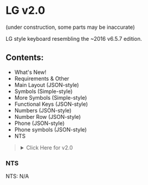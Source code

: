 # LG v2.0

(under construction, some parts may be inaccurate)


LG style keyboard resembling the ~2016 v6.5.7 edition.


## Contents:
- What's New!
- Requirements & Other
- Main Layout (JSON-style)
- Symbols (Simple-style)
- More Symbols (Simple-style)
- Functional Keys (JSON-style)
- Numbers (JSON-style)
- Number Row (JSON-style)
- Phone (JSON-style)
- Phone symbols (JSON-style)
- NTS

<blockquote><details>
  <summary>Click Here for v2.0</summary>

<blockquote><details>
  <summary>What's New!</summary>

  - Updated main layout to JSON (in preparation for customized popups)
  - Added Functional Keys layout (JSON-style)
  - Added Numbers layout (JSON-style)
  - Added Phone layout (JSON-style)
  - Added Phone symbols layout (JSON-style)
  - Added period popups clone
  - Settings key now appears on alphabet and disappears on symbols & more symbols layouts
  - Emoji key now appears on symbols layout and disappears on alphabet layout
  - Number row keys are now the same color as functional keys
  - Period key now changes to TLDs
  - When entering a website name, "/" key appears
  - When entering email, "@" key appears
</details>

  
</blockquote>
                 
<blockquote><details>
  <summary>Requirements & Other</summary>
  
**Requirements:**
             
- Always show number row on
- Show TLD popup keys on
- Show emoji key off

**Recommended:**
- Change input method with space key on
- Long press symbols key for numpad

Goes With: (this LG Light Theme)[] & (this LG Dark Theme)[]
```
```
</details></blockquote>

<blockquote><details>
<summary>Codes</summary>

### Main Layout
```
[
    [
        { "label": "q", "popup": { "relevant": [ { "label": "+" } ] } },
        { "label": "w", "popup": { "relevant": [ { "label": "×" } ] } },
        { "label": "e", "popup": { "relevant": [  { "label": "÷" }, ] } },
        { "label": "r", "popup": { "relevant": [ { "label": "=" } ] } },
        { "label": "t", "popup": { "relevant": [ { "label": "%" } ] } },
        { "label": "y", "popup": { "relevant": [ { "label": "/" } ] } },
        { "label": "u", "popup": { "relevant": [ { "label": "\"" } ] } },
        { "label": "i", "popup": { "relevant": [ { "label": "*" } ] } },
        { "label": "o", "popup": { "relevant": [ { "label": "[" } ] } },
        { "label": "p", "popup": { "relevant": [ { "label": "]" } ] } }
    ],
    [
        { "label": "a", "popup": { "relevant": [ { "label": "@" } ] } },
        { "label": "s", "popup": { "relevant": [ { "label": "$" } ] } },
        { "label": "d", "popup": { "relevant": [ { "label": "!" } ] } },
        { "label": "f", "popup": { "relevant": [ { "label": "#" } ] } },
        { "label": "g", "popup": { "relevant": [ { "label": ":" } ] } },
        { "label": "h", "popup": { "relevant": [ { "label": ";" } ] } },
        { "label": "j", "popup": { "relevant": [ { "label": "&" } ] } },
        { "label": "k", "popup": { "relevant": [ { "label": "(" } ] } },
        { "label": "l", "popup": { "relevant": [ { "label": ")" } ] } }
    ],
    [
        { "label": "z", "popup": { "relevant": [ { "label": "-" } ] } },
        { "label": "x", "popup": { "relevant": [ { "label": "_" } ] } },
        { "label": "c", "popup": { "relevant": [ { "label": ' } ] } },
        { "label": "v", "popup": { "relevant": [ { "label": '' } ] } },
        { "label": "b", "popup": { "relevant": [ { "label": "," } ] } },
        { "label": "n", "popup": { "relevant": [ { "label": "." } ] } },
        { "label": "m", "popup": { "relevant": [ { "label": "?" } ] } }
    ]
]
```
### Symbols
```
+
×
÷
=
%
/
\
*
€
£

@
$
!
#
:
;
&
(
)

-
_
'
"
,
.
?
```
### More Symbols
```
￦
¥
°
¿
¡
^
[
]
<
>

~
`
§
μ
¬
Г
´
·
{
}

©
|
¤
Ω
θ
ฯ
```
### Functional Keys
```
[
  [
    { "label": "shift", "width": 0.13 },
    { "type": "placeholder" },
    { "label": "delete", "width": 0.13 }
  ],
  [
    { "label": "symbol_alpha", "type": "function", "width": 0.13 },
    
    { "$": "keyboard_state_selector", "languageKeyEnabled": 
        { "$": "keyboard_state_selector", "alphabet":
            { "label": "language_switch" }
        }
    },
    
    { "$": "keyboard_state_selector", "alphabet": { "$": "variation_selector", "email": { "label": "@", "type": "function" }, "uri": { "label": "/", "type": "function" } } },
         
    { "$": "keyboard_state_selector", "symbols": 
        { "label": "emoji" }
    },
    
    { "$": "keyboard_state_selector", "alphabet": 
        { "label": "settings", "type": "function", "popup":
            { "relevant": [ 
                { "label": "voice" },
                { "label": "clipboard" },
             ] },
       }
   },
    { "label": "space" },
    { "$": "variation_selector", "default": 
        { "label": ".", "type": "function", "labelFlags": 1073741824, "popup": { "relevant": [
        { "label": "!autoColumnOrder!8" }, { "label": "," }, { "label": "." }, { "label": "!" }, { "label": "?" }, { "label": '' }, { "label": ' }, { "label": "&" }, { "label": "@" }, { "label": "-" }, { "label": "+" }, { "label": ")" }, { "label": "(" }, { "label": ";" }, { "label": ":" }, { "label": "\\" }, { "label": "/" }, ] } }, 
        "email": { "label": ".com", "type": "function", "width": 0.13 }, 
        "uri": { "label": ".com", "type": "function", "width": 0.12, "popup": { "relevant": [ { "label": ".net"}, { "label": ".org"}, { "label" : ".com"}] } }, 
        },
    { "$": "variation_selector", "default": { "label": "action", "width": 0.13 }, }
  ]
]
```
### Numbers
```
[
  [
    { "label": "1", "type": "numeric" },
    { "label": "2", "type": "numeric" },
    { "label": "3", "type": "numeric" },
    { "label": "delete", "width": 0.26 }
  ],
  [
    { "label": "4", "type": "numeric" },
    { "label": "5", "type": "numeric" },
    { "label": "6", "type": "numeric" },
    { "label": " |!code/-1",  "type": "function", "width": 0.26 }
  ],
  [
    { "label": "7", "type": "numeric" },
    { "label": "8", "type": "numeric" },
    { "label": "9", "type": "numeric" },
    { "label": " |!code/-1", "type": "function", "width": 0.26 }
  ],
  [
    { "label": " |!code/-1", "type": "numeric" },
    { "label": "0", "type": "numeric" },
    { "label": ".", "type": "numeric" },
    { "label": "enter", "width": 0.26 }
  ]
]
```
### Number Row
```
[
  [
    { 
      "label": "1", 
      "type": "function", 
      "popup": { 
        "relevant": [
          { "label": "¹" }, 
          { "label": "½" }, 
          { "label": "⅓" }, 
          { "label": "¼" }, 
          { "label": "⅛" }
        ] 
      } 
    },
    { 
      "label": "2", 
      "type": "function", 
      "popup": { 
        "relevant": [
          { "label": "²" }, 
          { "label": "⅔" }
        ] 
      } 
    },
    { 
      "label": "3", 
      "type": "function", 
      "popup": { 
        "relevant": [
          { "label": "³" }, 
          { "label": "¾" }, 
          { "label": "⅜" }
        ] 
      } 
    },
    { 
      "label": "4", 
      "type": "function", 
      "popup": { 
        "relevant": [
          { "label": "⁴" }
        ] 
      } 
    },
    { 
      "label": "5", 
      "type": "function", 
      "popup": { 
        "relevant": [
          { "label": "⁵" }, 
          { "label": "⅝" }
        ] 
      } 
    },
    { 
      "label": "6", 
      "type": "function", 
      "popup": { 
        "relevant": [
          { "label": "⁶" }
        ] 
      } 
    },
    { 
      "label": "7", 
      "type": "function", 
      "popup": { 
        "relevant": [
          { "label": "⁷" }, 
          { "label": "⅞" }
        ] 
      } 
    },
    { 
      "label": "8", 
      "type": "function", 
      "popup": { 
        "relevant": [
          { "label": "⁸" }
        ] 
      } 
    },
    { 
      "label": "9", 
      "type": "function", 
      "popup": { 
        "relevant": [
          { "label": "⁹" }
        ] 
      } 
    },
    { 
      "label": "0", 
      "type": "function", 
      "popup": { 
        "relevant": [
          { "label": "⁰" }, 
          { "label": "ⁿ" }, 
          { "label": "∅" }
        ] 
      } 
    }
  ]
]
```
### Numpad
```
N/A
```
### Numpad (landscape)
```
N/A
```
### Phone
```
[
  [
    { "label": "1", "type": "numeric" },
    { "label": "2", "type": "numeric", "popup": { "main": { "label": "ABC" } } },
    { "label": "3", "type": "numeric", "popup": { "main": { "label": "DEF" } } },
    { "label": "delete", "type": "function", "width": 0.26 }
  ],
  [
    { "label": "4", "type": "numeric", "popup": { "main": { "label": "GHI" } } },
    { "label": "5", "type": "numeric", "popup": { "main": { "label": "JKL" } } },
    { "label": "6", "type": "numeric", "popup": { "main": { "label": "MNO" } } },
    { "label": ".-(|!code/key_switch_alpha_symbol", "type": "function", "width": 0.26 }
  ],
  [
    { "label": "7", "type": "numeric", "popup": { "main": { "label": "PQRS" } } },
    { "label": "8", "type": "numeric", "popup": { "main": { "label": "TUV" } } },
    { "label": "9", "type": "numeric", "popup": { "main": { "label": "WXYZ" } } },
    { "label": "settings", "width": 0.26, "type": "function", "popup": { "relevant": [ { "label": "clipboard" } ] } }
  ],
  [
    { "label": " |!code/-1", "type": "numeric" },
    { "label": "0 +|0", "type": "numeric", "popup": { "relevant": [ { "label": "!noPanelAutoPopupKey!" }, { "label": "+" } ] } },
    { "label": "\\#",  "type": "numeric" },
    { "label": "action", "width": 0.26 }
  ]
]
```
### Phone symbols
```
[
  [
    { "label": "(", "type": "numeric" },
    { "label": "/", "type": "numeric" },
    { "label": ")", "type": "numeric" },
    { "label": "delete", "type": "function", "width": 0.26 }
  ],
  [
    { "label": "-", "type": "numeric" },
    { "label": ",", "type": "numeric" },
    { "label": ".", "type": "numeric" },
    { "label": "123|!code/key_switch_alpha_symbol", "type": "function", "width": 0.26 }
  ],
  [
    { "label": "N", "type": "numeric" },
    { "label": "P", "type": "numeric" },
    { "label": "W", "type": "numeric" },
    { "label": "delete", "width": 0.26 }
  ],
  [
    { "label": " |!code/-1", "type": "numeric", },
    { "label": "+", "type": "numeric" },
    { "label": "space", "type": "numeric" },
    { "label": "action", "width": 0.26 }
  ]
]
```
### Emoji bottom row
```
N/A
```
### Clipboard bottom row
```
N/A
```
</details></blockquote>

</details></blockquote>

### NTS
NTS: N/A
